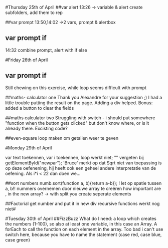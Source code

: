 #Thursday 25th of April
##var alert
13:26 -> variable & alert
create subfolders, add them to rep

##var prompt
13:50,14:02 ->2 vars, prompt & alertbox

## var prompt if
14:32 combine prompt, alert with if else

#Friday 26th of April
## var prompt if
Still chewing on this exercise, while loop seems difficult with prompt

##maths- calculator one
Thank you Alexandre for your suggestion ;) I had a little trouble putting the result on the page.
Adding a div helped.
Bonus: added a button to clear the fields

##maths calculator two 
Struggling with switch - i should put somewhere "function when the button gets clicked" but don't know where, or is it already there. Excisting code?

##even-square
loop maken om getallen weer te geven

#Monday 29th of April

var text toekennen, var i toekennen, loop werkt niet;
"" vergeten bij getElementById("newpar");
'Bruce' merkt op dat Sqrt niet van toepassing is op deze oefenening, hij heeft ook een geheel andere interpretatie van de oefening. 
Als i*i < 22 dan doen we...

##sort numbers
numb.sort(function a, b){return a-b}); ! let op spatie tussen a, b!!
nummers overnemen door nieuwe array te creëren
how important are , in the new array? -> with split you create seperate elements


##Factorial
get number and put it in new div
recursive functions
werkt nog niet#

#Tuesday 30th of April
##FizzBuzz
What do I need: a loop which creates the numbers (1-100), so also at least one variable, in this case an Array. 
A forEach to call the function on each element in the array. 
Too bad i can't use switch here, because you have to name the statement (case red, case blue, case green)


